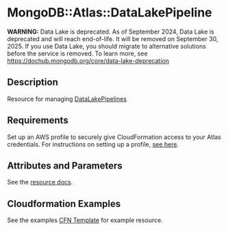 # MongoDB::Atlas::DataLakePipeline

**WARNING:** Data Lake is deprecated. As of September 2024, Data Lake is deprecated and will reach end-of-life. It will be removed on September 30, 2025. If you use Data Lake, you should migrate to alternative solutions before the service is removed. To learn more, see <https://dochub.mongodb.org/core/data-lake-deprecation>

## Description
Resource for managing [DataLakePipelines](https://www.mongodb.com/docs/atlas/reference/api-resources-spec/v2/#tag/Data-Lake-Pipelines/operation/createPipeline)
## Requirements

Set up an AWS profile to securely give CloudFormation access to your Atlas credentials.
For instructions on setting up a profile, [see here](/README.md#mongodb-atlas-api-keys-credential-management).

## Attributes and Parameters

See the [resource docs](docs/README.md).

## Cloudformation Examples

See the examples [CFN Template](/examples/data-lake-pipeline/datalakepipeline.json) for example resource.

